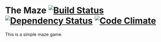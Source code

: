 # The Maze [![Build Status](https://secure.travis-ci.org/luan/maze.png?branch=master)][travis] [![Dependency Status](https://gemnasium.com/luan/maze.png?travis)][gemnasium] [![Code Climate](https://codeclimate.com/badge.png)][codeclimate]

[travis]: http://travis-ci.org/luan/maze
[gemnasium]: https://gemnasium.com/luan/maze
[codeclimate]: https://codeclimate.com/github/luan/maze

This is a simple maze game.
